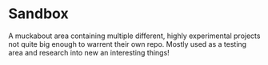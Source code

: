 # Sandbox

A muckabout area containing multiple different, highly experimental projects not quite big enough to warrent their own repo.
Mostly used as a testing area and research into new an interesting things!
